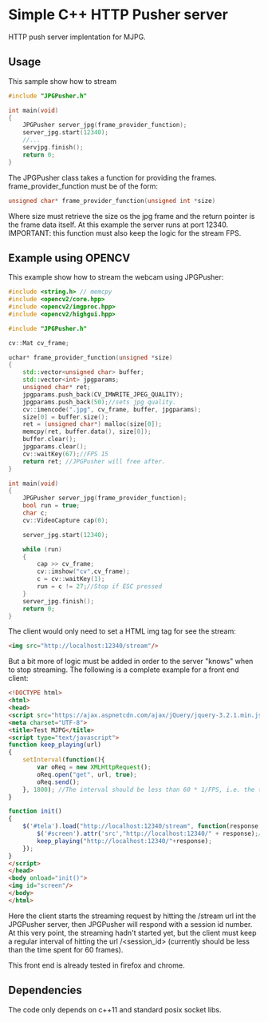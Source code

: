 # Simple C++ HTTP Pusher server

HTTP push server implentation for MJPG.

## Usage

This sample show how to stream

```c++
#include "JPGPusher.h"

int main(void)
{
	JPGPusher server_jpg(frame_provider_function);
	server_jpg.start(12340);
	//...
	servjpg.finish();
	return 0;
}
```
The JPGPusher class takes a function for providing the frames. frame_provider_function must be of the form:

```c++
unsigned char* frame_provider_function(unsigned int *size)
```

Where size must retrieve the size os the jpg frame and the return pointer is the frame data itself. At this example the server runs at port 12340. IMPORTANT: this function must also keep the logic for the stream FPS.

## Example using OPENCV

This example show how to stream the webcam using JPGPusher:

```c++
#include <string.h> // memcpy
#include <opencv2/core.hpp>
#include <opencv2/imgproc.hpp>
#include <opencv2/highgui.hpp>

#include "JPGPusher.h"

cv::Mat cv_frame;

uchar* frame_provider_function(unsigned *size)
{
	std::vector<unsigned char> buffer;
	std::vector<int> jpgparams;
	unsigned char* ret;
	jpgparams.push_back(CV_IMWRITE_JPEG_QUALITY);
	jpgparams.push_back(50);//sets jpg quality.
	cv::imencode(".jpg", cv_frame, buffer, jpgparams);
	size[0] = buffer.size();
	ret = (unsigned char*) malloc(size[0]);
	memcpy(ret, buffer.data(), size[0]);
	buffer.clear();
	jpgparams.clear();
	cv::waitKey(67);//FPS 15
	return ret; //JPGPusher will free after.
}

int main(void)
{
	JPGPusher server_jpg(frame_provider_function);
	bool run = true;
	char c;
	cv::VideoCapture cap(0);

	server_jpg.start(12340);

	while (run)
	{
		cap >> cv_frame;
		cv::imshow("cv",cv_frame);
		c = cv::waitKey(1);
		run = c != 27;//Stop if ESC pressed
	}
	server_jpg.finish();
	return 0;
}
```

The client would only need to set a HTML img tag for see the stream:

```html
<img src="http://localhost:12340/stream"/>
```

But a bit more of logic must be added in order to the server "knows" when to stop streaming. The following is a complete example for a front end client:

```html
<!DOCTYPE html>
<html>
<head>
<script src="https://ajax.aspnetcdn.com/ajax/jQuery/jquery-3.2.1.min.js"></script>
<meta charset="UTF-8">
<title>Test MJPG</title>
<script type="text/javascript">
function keep_playing(url)
{
	setInterval(function(){
		var oReq = new XMLHttpRequest();
		oReq.open("get", url, true);
		oReq.send();
	}, 1800); //The interval should be less than 60 * 1/FPS, i.e. the time of 60 frames.
}

function init()
{
	$('#tela').load("http://localhost:12340/stream", function(response, status, xhr){
		$('#screen').attr('src',"http://localhost:12340/" + response);// Response is the Seesion ID
		keep_playing("http://localhost:12340/"+response);
	});
}
</script>
</head>
<body onload="init()">
<img id="screen"/>
</body>
</html> 
```

Here the client starts the streaming request by hitting the /stream url int the JPGPusher server, then JPGPusher will respond with a session id number. At this very point, the streaming hadn't started yet, but the client must keep a regular interval of hitting the url /<session_id> (currently should be less than the time spent for 60 frames).

This front end is already tested in firefox and chrome.

## Dependencies

The code only depends on c++11 and standard posix socket libs.

